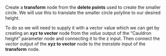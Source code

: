 Create a **transform** node from the **delete points** used to create the smaller circle. We will use this to translate the smaller circle polyline to our desired height.

To do so we will need to supply it with a vector value which we can get by creating an **xyz to vector** node from the *value* output of the “Cauldron height” parameter node and connecting it to the z input. Then connect the *vector* output of the **xyz to vector** node to the *translate* input of the **transform** node.